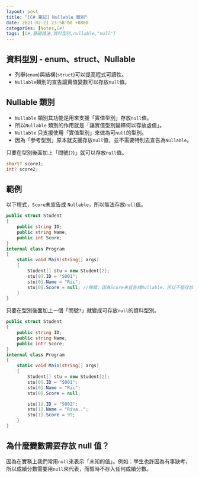 ```yaml
---
layout: post
title: "[C# 筆記] Nullable 類別"
date: 2021-02-21 23:58:00 +0800
categories: [Notes,C#]
tags: [C#,基礎語法,資料型別,nullable,"null"]
---
```


## 資料型別 - enum、struct、Nullable
- 列舉(`enum`)與結構(`struct`)可以提高程式可讀性。
- `Nullable`類別的宣告讓實值變數可以存放`null`值。


## Nullable 類別

- `Nullable` 類別其功能是用來支援「實值型別」存放`null`值。
- 所以`Nullable` 類別的作用就是「讓實值型別變釋何以存放虛值」。
- `Nullable` 只支援使用「實值型別」來做為可`null`的型別。
- 因為「參考型別」原本就支援存放`null`值，並不需要特別去宣告為`Nullable`。

只要在型別後面加上「問號(`?`)」就可以存放`null`值。

```c#
short? score1;
int? score2;
```

## 範例

以下程式，`Score`未宣告成 `Nullable`，所以無法存放`null`值。

```c#
public struct Student
{
    public string ID;
    public string Name;
    public int Score;
}
internal class Program
{
    static void Main(string[] args)
    {
        Student[] stu = new Student[2];
        stu[0].ID = "S001";
        stu[0].Name = "Rii";
        stu[0].Score = null; //報錯，因為Score未宣告成Nullable，所以不能存放null值
    }
}
```

只要在型別後面加上一個「問號`?`」就變成可存放`null`的資料型別。

```c#
public struct Student
{
    public string ID;
    public string Name;
    public int? Score;
}
internal class Program
{
    static void Main(string[] args)
    {
        Student[] stu = new Student[2];
        stu[0].ID = "S001";
        stu[0].Name = "Rii";
        stu[0].Score = null;

        stu[1].ID = "S002";
        stu[1].Name = "Riva..";
        stu[1].Score = 99;
    }
}
```

## 為什麼變數需要存放 null 值？

因為在實務上我們常用`null`來表示「未知的值」。例如：學生也許因為有事缺考，所以成績分數需要用`null`來代表，而暫時不存入任何成績分數。